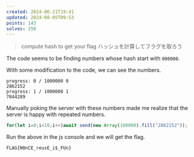 ```yaml
---
created: 2024-06-21T19:41
updated: 2024-08-05T09:53
points: 143
solves: 250
---
```


> compute hash to get your flag
> ハッシュを計算してフラグを取ろう

The code seems to be finding numbers whose hash start with `000000`.

With some modification to the code, we can see the numbers.

```
progress: 0 / 1000000 0
2862152
progress: 1 / 1000000 1
7844289
```

Manually poking the server with these numbers made me realize that the server is happy with repeated numbers.

```js
for(let i=0;i<10;i++)await send(new Array(100000).fill("2862152"));
```

Run the above in the js console and we will get the flag.

```flag
FLAG{N0nCE_reusE_i$_FUn}
```

